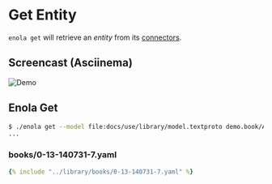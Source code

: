 <!--
    SPDX-License-Identifier: Apache-2.0

    Copyright 2023 The Enola <https://enola.dev> Authors

    Licensed under the Apache License, Version 2.0 (the "License");
    you may not use this file except in compliance with the License.
    You may obtain a copy of the License at

        https://www.apache.org/licenses/LICENSE-2.0

    Unless required by applicable law or agreed to in writing, software
    distributed under the License is distributed on an "AS IS" BASIS,
    WITHOUT WARRANTIES OR CONDITIONS OF ANY KIND, either express or implied.
    See the License for the specific language governing permissions and
    limitations under the License.
-->

# Get Entity

`enola get` will retrieve an _entity_ from its [connectors](../connector/index.md).

## Screencast (Asciinema)

![Demo](script.svg)

## Enola Get

```bash cd .././.././..
$ ./enola get --model file:docs/use/library/model.textproto demo.book/ABC/0-13-140731-7/1 | bat -l textpb --decorations never
...
```

### books/0-13-140731-7.yaml

```yaml
{% include "../library/books/0-13-140731-7.yaml" %}
```
